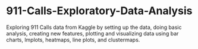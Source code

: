 # 911-Calls-Exploratory-Data-Analysis
Exploring 911 Calls data from Kaggle by setting up the data, doing basic analysis, creating new features, plotting and visualizing data using bar charts, lmplots, heatmaps, line plots, and clustermaps.
